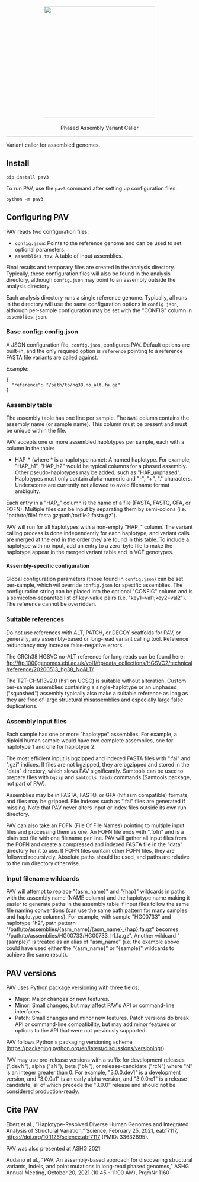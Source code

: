 <h1 align="center"><img width="300px" src="img/logo/PAVLogo_Full.png"/></h1>
<p align="center">Phased Assembly Variant Caller</p>

***
<!-- Templated header from the pbsv github page: https://github.com/PacificBiosciences/pbsv -->

Variant caller for assembled genomes.


## Install

```
pip install pav3
```

To run PAV, use the `pav3` command after setting up configuration files.

```
python -m pav3
```


## Configuring PAV

PAV reads two configuration files:

* `config.json`: Points to the reference genome and can be used to set optional parameters.
* `assemblies.tsv`: A table of input assemblies.

Final results and temporary files are created in the analysis directory. Typically, these
configuration files will also be found in the analysis directory, although `config.json` may point
to an assembly outside the analysis directory.

Each analysis directory runs a single reference genome. Typically, all runs in the directory will use the same
configuration options in `config.json`, although per-sample configuration may be set with the "CONFIG" column in
`assemblies.json`.

### Base config: config.json

A JSON configuration file, `config.json`, configures PAV. Default options are built-in, and the only required option is
`reference` pointing to a reference FASTA file variants are called against.

Example:

```
{
  "reference": "/path/to/hg38.no_alt.fa.gz"
}
```

### Assembly table

The assembly table has one line per sample. The `NAME` column contains the assembly name (or sample name). This column
must be present and must be unique within the file.

PAV accepts one or more assembled haplotypes per sample, each with a column in the table:

* HAP_* (where * is a haplotype name): A named haplotype. For example, "HAP_h1", "HAP_h2" would be typical columns
  for a phased assembly. Other pseudo-haplotypes may be added, such as "HAP_unphased". Haplotypes must only contain
  alpha-numeric and "-", "+", "." characters. Underscores are currently not allowed to avoid filename format ambiguity.

Each entry in a "HAP_" column is the name of a file (FASTA, FASTQ, GFA, or FOFN). Multiple files can be input by
separating them by semi-colons (i.e. "path/to/file1.fasta.gz;path/to/file2.fasta.gz").

PAV will run for all haplotypes with a non-empty "HAP_" column. The variant calling process is done independently for
each haplotype, and variant calls are merged at the end in the order they are found in this table. To include a
haplotype with no input, add an entry to a zero-byte file to make the haplotype appear in the merged variant table and
in VCF genotypes.

#### Assembly-specific configuration

Global configuration parameters (those found in `config.json`) can be set per-sample, which wil override `config.json`
for specific assemblies. The configuration string can be placed into the optional "CONFIG" column and is a
semicolon-separated list of key-value pairs (i.e. "key1=val1;key2=val2"). The reference cannot be overridden.

### Suitable references

Do not use references with ALT, PATCH, or DECOY scaffolds for PAV, or generally, any assembly-based or long-read
variant calling tool. Reference redundancy may increase false-negative errors.

The GRCh38 HGSVC no-ALT reference for long reads can be found here:
ftp://ftp.1000genomes.ebi.ac.uk/vol1/ftp/data_collections/HGSVC2/technical/reference/20200513_hg38_NoALT/

The T2T-CHM13v2.0 (hs1 on UCSC) is suitable without alteration. Custom per-sample assemblies containing a
single-haplotype or an unphased ("squashed") assembly typically also make a suitable reference as long as they are
free of large structural misassemblies and especially large false duplications.

### Assembly input files

Each sample has one or more "haplotype" assemblies. For example, a diploid human sample would have two complete
assemblies, one for haplotype 1 and one for haplotype 2.

The most efficient input is bgzipped and indexed FASTA files with ".fai" and ".gzi" indices. If files are not bgzipped,
they are bgzipped and stored in the "data" directory, which slows PAV significantly. Samtools can be used to prepare
files with `bgzip` and `samtools faidx` commands (Samtools package, not part of PAV).

Assemblies may be in FASTA, FASTQ, or GFA (hifiasm compatible) formats, and files may be gzipped. File indexes such as
".fai" files are generated if missing. Note that PAV never alters input or index files outside its own run directory.

PAV can also take an FOFN (File Of File Names) pointing to multiple input files and processing them as one. An FOFN
file ends with ".fofn" and is a plain text file with one filename per line. PAV will gather all input files from the
FOFN and create a compressed and indexed FASTA file in the "data" directory for it to use. If FOFN files contain
other FOFN files, they are followed recursively. Absolute paths should be used, and paths are relative to the run
directory otherwise.

### Input filename wildcards

PAV will attempt to replace "{asm_name}" and "{hap}" wildcards in paths with the assembly name (NAME column) and
the haplotype name making it easier to generate paths in the assembly table if input files follow the same file naming
conventions (can use the same path pattern for many samples and haplotype columns). For example, with sample "HG00733"
and haplotype "h2", path pattern "/path/to/assemblies/{asm_name}/{asm_name}_{hap}.fa.gz" becomes
"/path/to/assemblies/HG00733/HG00733_h1.fa.gz". Another wildcard "{sample}" is treated as an alias of "asm_name"
(i.e. the example above could have used either the "{asm_name}" or "{sample}" wildcards to achieve the same result).

## PAV versions

PAV uses Python package versioning with three fields:

* Major: Major changes or new features.
* Minor: Small changes, but may affect PAV's API or command-line interfaces.
* Patch: Small changes and minor new features. Patch versions do break API or command-line compatibility, but may
  add minor features or options to the API that were not previously supported.

PAV follows Python's packaging versioning scheme (https://packaging.python.org/en/latest/discussions/versioning/).

PAV may use pre-release versions with a suffix for development releases (".devN"), alpha ("aN"), beta ("bN"), or
release-candidate ("rcN") where "N" is an integer greater than 0. For example, "3.0.0.dev1" is a development version,
and "3.0.0a1" is an early alpha version, and "3.0.0rc1" is a release candidate, all of which precede the "3.0.0"
release and should not be considered production-ready.


## Cite PAV

Ebert et al., “Haplotype-Resolved Diverse Human Genomes and Integrated Analysis of Structural Variation,”
Science, February 25, 2021, eabf7117, https://doi.org/10.1126/science.abf7117 (PMID: 33632895).

PAV was also presented at ASHG 2021:

Audano et al., "PAV: An assembly-based approach for discovering structural variants, indels, and point mutations
in long-read phased genomes," ASHG Annual Meeting, October 20, 2021 (10:45 - 11:00 AM), PrgmNr 1160
